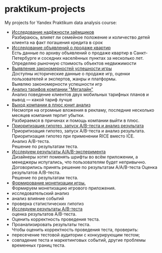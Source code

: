 # praktikum-projects
My projects for Yandex Praktikum data analysis course:
- [Исследование надёжности заёмщиков](credit_bank/README.md)  
Разбираюсь, влияет ли семейное положение и количество детей клиента на факт погашения кредита в срок
- [Исследование объявлений о продаже квартир](realty_market_analysis/README.md)  
Есть данные по архиву объявлений о продаже квартир в Санкт-Петербурге и соседних населённых пунктах за несколько лет.    
Определяю рыночную стоимость объектов недвижимости
- [Выявление закономерностей успешности игры](video_games_market_analysis/README.md)  
Доступны исторические данные о продаже игр, оценки пользователей и экспертов, жанры и платформы.   
Выявляю закономерности успешности игр
- [Анализ тарифов компании "Мегалайн"](telecom_operator_tariffs_analysis/README.md)  
Анализ поведение клиентов двух мобильных тарифных планов и вывод — какой тариф лучше
- [Выход компании в плюс юнит анализ](unit_economics_analysis/README.md)  
Несмотря на огромные вложения в рекламу, последние несколько месяцев компания терпит убытки.  
Разбираемся в причинах и помощь компании выйти в плюс.
- [Приоритизация гипотез, запуск A/B-теста и анализ результата](business_analysis_test/README.md)  
Приоритизация гипотез, запуск A/B-теста и анализ результата. Приоритизация гипотез при применении RICE вместо ICE.   
Анализ A/B-теста.  
Решение по результатам теста.  
- [Исследуем результаты A/A/B-эксперимента](analyst_product_mobil/README.md)  
Дизайнеры хотят поменять шрифты во всём приложении, а менеджеры испугались, что пользователям будет непривычно.
Договорились принять решение по результатам A/A/B-теста 
Оценка результатов A/B-теста.  
Решение по результатам теста.  
- [Формирование монетизации игры.](games_project/README.md)  
Формируем монетизацию игрового приложения.  
- исследовательский анализ  
- анализ влияние событий
- проверка статистических гипотиз
- [Исследуем результаты A/B-теста](ab_test_market/README.md)  
оценка результатов A/B-теста. 
- Оценить корректность проведения теста.  
- Проанализировать результаты теста.    
Чтобы оценить корректность проведения теста, проверить:  
- пересечение тестовой аудитории с конкурирующим тестом;
- совпадение теста и маркетинговых событий, другие проблемы временных границ теста.


